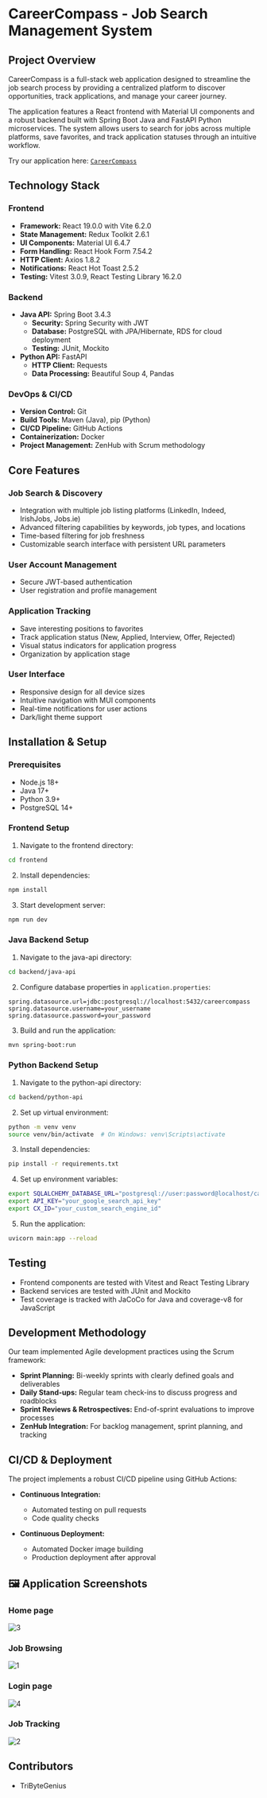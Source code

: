 # CareerCompass - Job Search Management System

## Project Overview
CareerCompass is a full-stack web application designed to streamline the job search process by providing a centralized platform to discover opportunities, track applications, and manage your career journey.

The application features a React frontend with Material UI components and a robust backend built with Spring Boot Java and FastAPI Python microservices. The system allows users to search for jobs across multiple platforms, save favorites, and track application statuses through an intuitive workflow.

Try our application here:
[`CareerCompass`][demo]

[demo]: http://


## Technology Stack

### Frontend
- **Framework:** React 19.0.0 with Vite 6.2.0
- **State Management:** Redux Toolkit 2.6.1
- **UI Components:** Material UI 6.4.7
- **Form Handling:** React Hook Form 7.54.2
- **HTTP Client:** Axios 1.8.2
- **Notifications:** React Hot Toast 2.5.2
- **Testing:** Vitest 3.0.9, React Testing Library 16.2.0

### Backend
- **Java API:** Spring Boot 3.4.3
    - **Security:** Spring Security with JWT
    - **Database:** PostgreSQL with JPA/Hibernate, RDS for cloud deployment
    - **Testing:** JUnit, Mockito
- **Python API:** FastAPI
    - **HTTP Client:** Requests
    - **Data Processing:** Beautiful Soup 4, Pandas

### DevOps & CI/CD
- **Version Control:** Git
- **Build Tools:** Maven (Java), pip (Python)
- **CI/CD Pipeline:** GitHub Actions
- **Containerization:** Docker
- **Project Management:** ZenHub with Scrum methodology

## Core Features

### Job Search & Discovery
- Integration with multiple job listing platforms (LinkedIn, Indeed, IrishJobs, Jobs.ie)
- Advanced filtering capabilities by keywords, job types, and locations
- Time-based filtering for job freshness
- Customizable search interface with persistent URL parameters

### User Account Management
- Secure JWT-based authentication
- User registration and profile management

### Application Tracking
- Save interesting positions to favorites
- Track application status (New, Applied, Interview, Offer, Rejected)
- Visual status indicators for application progress
- Organization by application stage

### User Interface
- Responsive design for all device sizes
- Intuitive navigation with MUI components
- Real-time notifications for user actions
- Dark/light theme support

## Installation & Setup

### Prerequisites
- Node.js 18+
- Java 17+
- Python 3.9+
- PostgreSQL 14+

### Frontend Setup
1. Navigate to the frontend directory:
```bash
cd frontend
```

2. Install dependencies:
```bash
npm install
```

3. Start development server:
```bash
npm run dev
```

### Java Backend Setup
1. Navigate to the java-api directory:
```bash
cd backend/java-api
```

2. Configure database properties in `application.properties`:
```properties
spring.datasource.url=jdbc:postgresql://localhost:5432/careercompass
spring.datasource.username=your_username
spring.datasource.password=your_password
```

3. Build and run the application:
```bash
mvn spring-boot:run
```

### Python Backend Setup
1. Navigate to the python-api directory:
```bash
cd backend/python-api
```

2. Set up virtual environment:
```bash
python -m venv venv
source venv/bin/activate  # On Windows: venv\Scripts\activate
```

3. Install dependencies:
```bash
pip install -r requirements.txt
```

4. Set up environment variables:
```bash
export SQLALCHEMY_DATABASE_URL="postgresql://user:password@localhost/careercompass"
export API_KEY="your_google_search_api_key"
export CX_ID="your_custom_search_engine_id"
```

5. Run the application:
```bash
uvicorn main:app --reload
```

## Testing
- Frontend components are tested with Vitest and React Testing Library
- Backend services are tested with JUnit and Mockito
- Test coverage is tracked with JaCoCo for Java and coverage-v8 for JavaScript

## Development Methodology
Our team implemented Agile development practices using the Scrum framework:

- **Sprint Planning:** Bi-weekly sprints with clearly defined goals and deliverables
- **Daily Stand-ups:** Regular team check-ins to discuss progress and roadblocks
- **Sprint Reviews & Retrospectives:** End-of-sprint evaluations to improve processes
- **ZenHub Integration:** For backlog management, sprint planning, and tracking

## CI/CD & Deployment
The project implements a robust CI/CD pipeline using GitHub Actions:

- **Continuous Integration:**
    - Automated testing on pull requests
    - Code quality checks

- **Continuous Deployment:**
    - Automated Docker image building
    - Production deployment after approval


## 🖼️ Application Screenshots

### Home page
![3](https://github.com/user-attachments/assets/70ea4b79-edb3-415d-9b31-99f8593f34ee)

### Job Browsing
![1](https://github.com/user-attachments/assets/ccc77f07-bd70-48e8-900e-71a3eef38eb7)

### Login page
![4](https://github.com/user-attachments/assets/604fb236-c6dc-4722-b61b-04d6c72fbdd8)

### Job Tracking
![2](https://github.com/user-attachments/assets/f7b39ae9-f63b-4355-bf16-3db589256668)


## Contributors
- TriByteGenius